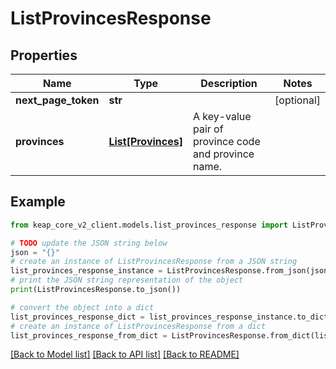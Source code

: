 # ListProvincesResponse


## Properties

Name | Type | Description | Notes
------------ | ------------- | ------------- | -------------
**next_page_token** | **str** |  | [optional] 
**provinces** | [**List[Provinces]**](Provinces.md) | A key-value pair of province code and province name. | 

## Example

```python
from keap_core_v2_client.models.list_provinces_response import ListProvincesResponse

# TODO update the JSON string below
json = "{}"
# create an instance of ListProvincesResponse from a JSON string
list_provinces_response_instance = ListProvincesResponse.from_json(json)
# print the JSON string representation of the object
print(ListProvincesResponse.to_json())

# convert the object into a dict
list_provinces_response_dict = list_provinces_response_instance.to_dict()
# create an instance of ListProvincesResponse from a dict
list_provinces_response_from_dict = ListProvincesResponse.from_dict(list_provinces_response_dict)
```
[[Back to Model list]](../README.md#documentation-for-models) [[Back to API list]](../README.md#documentation-for-api-endpoints) [[Back to README]](../README.md)


